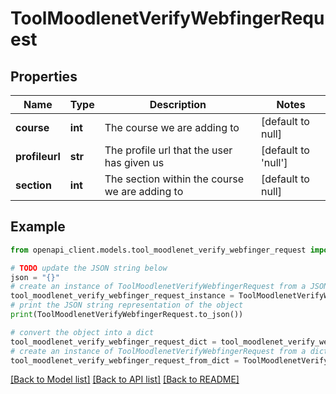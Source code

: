# ToolMoodlenetVerifyWebfingerRequest


## Properties

Name | Type | Description | Notes
------------ | ------------- | ------------- | -------------
**course** | **int** | The course we are adding to | [default to null]
**profileurl** | **str** | The profile url that the user has given us | [default to 'null']
**section** | **int** | The section within the course we are adding to | [default to null]

## Example

```python
from openapi_client.models.tool_moodlenet_verify_webfinger_request import ToolMoodlenetVerifyWebfingerRequest

# TODO update the JSON string below
json = "{}"
# create an instance of ToolMoodlenetVerifyWebfingerRequest from a JSON string
tool_moodlenet_verify_webfinger_request_instance = ToolMoodlenetVerifyWebfingerRequest.from_json(json)
# print the JSON string representation of the object
print(ToolMoodlenetVerifyWebfingerRequest.to_json())

# convert the object into a dict
tool_moodlenet_verify_webfinger_request_dict = tool_moodlenet_verify_webfinger_request_instance.to_dict()
# create an instance of ToolMoodlenetVerifyWebfingerRequest from a dict
tool_moodlenet_verify_webfinger_request_from_dict = ToolMoodlenetVerifyWebfingerRequest.from_dict(tool_moodlenet_verify_webfinger_request_dict)
```
[[Back to Model list]](../README.md#documentation-for-models) [[Back to API list]](../README.md#documentation-for-api-endpoints) [[Back to README]](../README.md)



